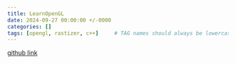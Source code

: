```yaml
---
title: LearnOpenGL
date: 2024-09-27 00:00:00 +/-0000
categories: []
tags: [opengl, rastizer, c++]     # TAG names should always be lowercase
---
```


[github link](https://github.com/MomentaryRainY/learnOpenGL)
